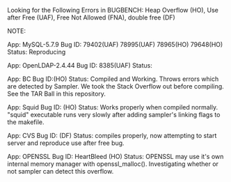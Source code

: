 Looking for the Following Errors in BUGBENCH: Heap Overflow (HO), Use after Free (UAF), Free Not Allowed (FNA), double free (DF)

NOTE:

App: MySQL-5.7.9
Bug ID: 79402(UAF) 78995(UAF) 78965(HO) 79648(HO)
Status: Reproducing

App: OpenLDAP-2.4.44
Bug ID: 8385(UAF)
Status: 

App: BC
Bug ID:(HO)
Status: Compiled and Working. Throws errors which are detected by Sampler. We took the Stack Overflow out before compiling. See the TAR Ball in this repository.

App: Squid
Bug ID: (HO)
Status: Works properly when compiled normally. "squid" executable runs very slowly after adding sampler's linking flags to the makefile.

App: CVS
Bug ID: (DF)
Status: compiles properly, now attempting to start server and reproduce use after free bug.

App: OPENSSL
Bug ID: HeartBleed (HO)
Status: OPENSSL may use it's own internal memory manager with openssl_malloc(). Investigating whether or not sampler can detect this overflow.
